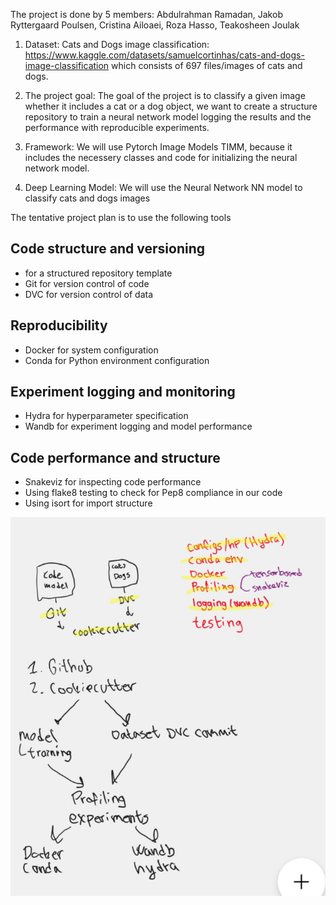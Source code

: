 
The project is done by 5 members: Abdulrahman Ramadan, Jakob Ryttergaard Poulsen, Cristina Ailoaei, Roza Hasso, Teakosheen Joulak

1. Dataset: Cats and Dogs image classification: https://www.kaggle.com/datasets/samuelcortinhas/cats-and-dogs-image-classification
which consists of 697 files/images of cats and dogs.

2. The  project goal:  The goal of the project is to classify a given image whether it includes a cat or a dog object, we want to create a structure repository to train a neural network model 
logging the results and the performance with reproducible  experiments. 

3. Framework: We will use Pytorch Image Models TIMM, because it includes the necessery classes and code for initializing the neural network model. 

4. Deep Learning Model: We will use the Neural Network NN model to classify cats and dogs images

The tentative project plan is to use the following tools


## Code structure and versioning
-  for a structured repository template
- Git for version control of code
- DVC for version control of data

## Reproducibility
- Docker for system configuration
- Conda for Python environment configuration

## Experiment logging and monitoring
- Hydra for hyperparameter specification
- Wandb for experiment logging and model performance

## Code performance and structure
- Snakeviz for inspecting code performance
- Using flake8 testing to check for Pep8 compliance in our code
- Using isort for import structure



![project plan](reports/figures/project_plan.png)
